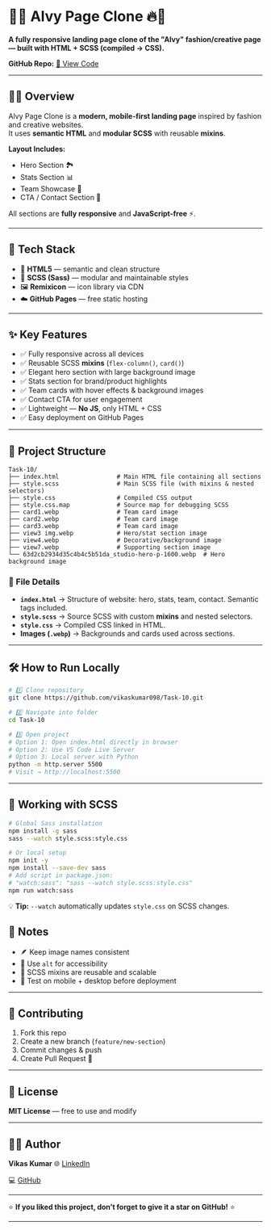 
# 🌟🔥 Alvy Page Clone 🔥🌟

**A fully responsive landing page clone of the "Alvy" fashion/creative page — built with HTML + SCSS (compiled → CSS).**  

**GitHub Repo:** [📂 View Code](https://github.com/vikaskumar098/Task-10.git)

---

## 🚀✨ Overview
Alvy Page Clone is a **modern, mobile-first landing page** inspired by fashion and creative websites.  
It uses **semantic HTML** and **modular SCSS** with reusable **mixins**.  

**Layout Includes:**
- Hero Section 🏞️  
- Stats Section 📊  
- Team Showcase 👥  
- CTA / Contact Section 📩  

All sections are **fully responsive** and **JavaScript-free** ⚡.

---

## 🧩 Tech Stack
- 🧠 **HTML5** — semantic and clean structure  
- 🎨 **SCSS (Sass)** — modular and maintainable styles  
- 🖼️ **Remixicon** — icon library via CDN  
- ☁️ **GitHub Pages** — free static hosting  

---

## ✨ Key Features
- ✅ Fully responsive across all devices  
- ✅ Reusable SCSS **mixins** (`flex-column()`, `card()`)  
- ✅ Elegant hero section with large background image  
- ✅ Stats section for brand/product highlights  
- ✅ Team cards with hover effects & background images  
- ✅ Contact CTA for user engagement  
- ✅ Lightweight — **No JS**, only HTML + CSS  
- ✅ Easy deployment on GitHub Pages  

---

## 📁 Project Structure

```plaintext
Task-10/
├── index.html                # Main HTML file containing all sections
├── style.scss                # Main SCSS file (with mixins & nested selectors)
├── style.css                 # Compiled CSS output
├── style.css.map             # Source map for debugging SCSS
├── card1.webp                # Team card image
├── card2.webp                # Team card image
├── card3.webp                # Team card image
├── view3 img.webp            # Hero/stat section image
├── view4.webp                # Decorative/background image
├── view7.webp                # Supporting section image
└── 63d2cb2934d35c4b4c5b51da_studio-hero-p-1600.webp  # Hero background image
````

### 📄 File Details

* **`index.html`** → Structure of website: hero, stats, team, contact. Semantic tags included.
* **`style.scss`** → Source SCSS with custom **mixins** and nested selectors.
* **`style.css`** → Compiled CSS linked in HTML.
* **Images (`.webp`)** → Backgrounds and cards used across sections.

---

## 🛠️ How to Run Locally

```bash
# 1️⃣ Clone repository
git clone https://github.com/vikaskumar098/Task-10.git

# 2️⃣ Navigate into folder
cd Task-10

# 3️⃣ Open project
# Option 1: Open index.html directly in browser
# Option 2: Use VS Code Live Server
# Option 3: Local server with Python
python -m http.server 5500
# Visit → http://localhost:5500
```

---

## 🎨 Working with SCSS

```bash
# Global Sass installation
npm install -g sass
sass --watch style.scss:style.css

# Or local setup
npm init -y
npm install --save-dev sass
# Add script in package.json:
# "watch:sass": "sass --watch style.scss:style.css"
npm run watch:sass
```

💡 **Tip:** `--watch` automatically updates `style.css` on SCSS changes.




## 📌 Notes

* 🪶 Keep image names consistent
* 🧩 Use `alt` for accessibility
* 🧠 SCSS mixins are reusable and scalable
* 📱 Test on mobile + desktop before deployment

---

## 🤝 Contributing

1. Fork this repo
2. Create a new branch (`feature/new-section`)
3. Commit changes & push
4. Create Pull Request 🎉

---

## 📝 License

**MIT License** — free to use and modify

---

## 👨‍💻 Author

**Vikas Kumar**
🌐 [LinkedIn](https://www.linkedin.com/in/vikas0905)

💻 [GitHub](https://github.com/vikaskumar098)

---

⭐ **If you liked this project, don’t forget to give it a star on GitHub!** ⭐

---

